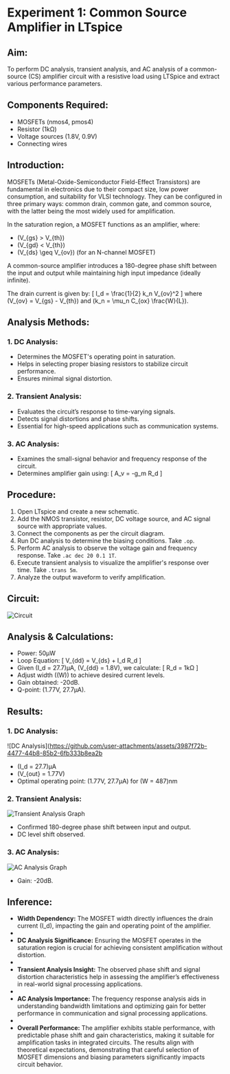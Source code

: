 # Experiment 1: Common Source Amplifier in LTspice

## Aim:
To perform DC analysis, transient analysis, and AC analysis of a common-source (CS) amplifier circuit with a resistive load using LTSpice and extract various performance parameters.

## Components Required:
- MOSFETs (nmos4, pmos4)
- Resistor (1kΩ)
- Voltage sources (1.8V, 0.9V)
- Connecting wires

## Introduction:
MOSFETs (Metal-Oxide-Semiconductor Field-Effect Transistors) are fundamental in electronics due to their compact size, low power consumption, and suitability for VLSI technology. They can be configured in three primary ways: common drain, common gate, and common source, with the latter being the most widely used for amplification.

In the saturation region, a MOSFET functions as an amplifier, where:

- \(V_{gs} > V_{th}\)
- \(V_{gd} < V_{th}\)
- \(V_{ds} \geq V_{ov}\) (for an N-channel MOSFET)

A common-source amplifier introduces a 180-degree phase shift between the input and output while maintaining high input impedance (ideally infinite).

The drain current is given by:
\[
I_d = \frac{1}{2} k_n V_{ov}^2
\]
where \(V_{ov} = V_{gs} - V_{th}\) and \(k_n = \mu_n C_{ox} \frac{W}{L}\).

## Analysis Methods:

### 1. DC Analysis:
- Determines the MOSFET's operating point in saturation.
- Helps in selecting proper biasing resistors to stabilize circuit performance.
- Ensures minimal signal distortion.

### 2. Transient Analysis:
- Evaluates the circuit’s response to time-varying signals.
- Detects signal distortions and phase shifts.
- Essential for high-speed applications such as communication systems.

### 3. AC Analysis:
- Examines the small-signal behavior and frequency response of the circuit.
- Determines amplifier gain using:
  \[
  A_v = -g_m R_d
  \]

## Procedure:
1. Open LTspice and create a new schematic.
2. Add the NMOS transistor, resistor, DC voltage source, and AC signal source with appropriate values.
3. Connect the components as per the circuit diagram.
4. Run DC analysis to determine the biasing conditions. Take `.op`.
5. Perform AC analysis to observe the voltage gain and frequency response. Take `.ac dec 20 0.1 1T`.
6. Execute transient analysis to visualize the amplifier's response over time. Take `.trans 5m`.
7. Analyze the output waveform to verify amplification.

## Circuit:
![Circuit](https://github.com/user-attachments/assets/56d3f449-828e-432a-98e0-c9e03ccaa607)


## Analysis & Calculations:
- Power: 50µW
- Loop Equation: 
  \[
  V_{dd} = V_{ds} + I_d R_d
  \]
- Given \(I_d = 27.7\)µA, \(V_{dd} = 1.8V\), we calculate: 
  \[
  R_d = 1kΩ
  \]
- Adjust width (\(W\)) to achieve desired current levels.
- Gain obtained: -20dB.
- Q-point: (1.77V, 27.7µA).

## Results:

### 1. DC Analysis:
![DC Analysis](https://github.com/user-attachments/assets/3987f72b-4477-44b8-85b2-6fb333b8ea2b

- \(I_d = 27.7\)µA
- \(V_{out} = 1.77V\)
- Optimal operating point: (1.77V, 27.7µA) for \(W = 487\)nm

### 2. Transient Analysis:
![Transient Analysis Graph](https://github.com/user-attachments/assets/6c3257c2-e93d-4a27-9af7-c4867c4cc393)

- Confirmed 180-degree phase shift between input and output.
- DC level shift observed.

### 3. AC Analysis:
![AC Analysis Graph](https://github.com/user-attachments/assets/912e7032-b2ad-4883-8136-224b350727a1)

- Gain: -20dB.

## Inference:

- **Width Dependency:** The MOSFET width directly influences the drain current \(I_d\), impacting the gain and operating point of the amplifier.
- 
- **DC Analysis Significance:** Ensuring the MOSFET operates in the saturation region is crucial for achieving consistent amplification without distortion.
- 
- **Transient Analysis Insight:** The observed phase shift and signal distortion characteristics help in assessing the amplifier’s effectiveness in real-world signal processing applications.
- 
- **AC Analysis Importance:** The frequency response analysis aids in understanding bandwidth limitations and optimizing gain for better performance in communication and signal processing applications.
- 
- **Overall Performance:** The amplifier exhibits stable performance, with predictable phase shift and gain characteristics, making it suitable for amplification tasks in integrated circuits. The results align with theoretical expectations, demonstrating that careful selection of MOSFET dimensions and biasing parameters significantly impacts circuit behavior.
